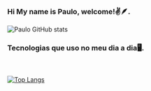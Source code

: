 ### Hi My name is Paulo, welcome!✌️🪶.

![Paulo GitHub stats](https://github-readme-stats.vercel.app/api?username=paulohenriiquesouza&show_icons=true&bg_color=00000000)

### Tecnologias que uso no meu dia a dia🖥️.

<div style="display: inline_block"><br/>
 
[![Top Langs](https://github-readme-stats.vercel.app/api/top-langs/?username=paulohenriiquesouza&hide_progress=true)](https://github.com/anuraghazra/github-readme-stats)
